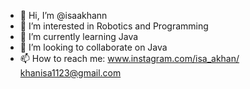 - 👋 Hi, I’m @isaakhann
- 👀 I’m interested in Robotics and Programming
- 🌱 I’m currently learning Java
- 💞️ I’m looking to collaborate on Java
- 📫 How to reach me: www.instagram.com/isa_akhan/
                      khanisa1123@gmail.com

<!---
isaakhann/isaakhann is a ✨ special ✨ repository because its `README.md` (this file) appears on your GitHub profile.
You can click the Preview link to take a look at your changes.
--->
